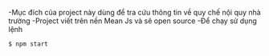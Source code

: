 -Mục đích của project này dùng để tra cứu thông tin về quy chế nội quy nhà trường
-Project viết trên nền Mean Js và sẽ open source
-Để chạy sử dụng lệnh
```sh
$ npm start
```